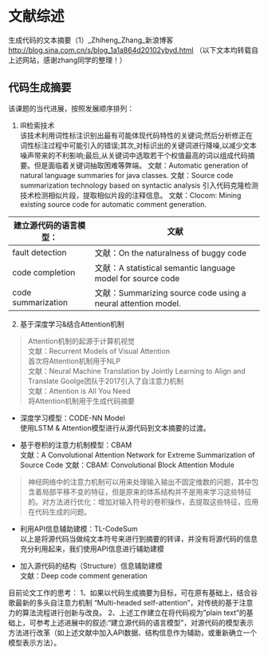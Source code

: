 # 文献综述

生成代码的文本摘要（1）_Zhiheng_Zhang_新浪博客  http://blog.sina.com.cn/s/blog_1a1a864d20102ybyd.html
（以下文本均转载自上述网站，感谢zhang同学的整理！）
## 代码生成摘要

该课题的当代进展，按照发展顺序排列：

1. IR检索技术  
该技术利用词性标注识别出最有可能体现代码特性的关键词;然后分析修正在词性标注过程中可能引入的错误;其次,对标识出的关键词进行降噪,以减少文本噪声带来的不利影响;最后,从关键词中选取若干个权值最高的词以组成代码摘要。但是面临着关键词抽取困难等弊端。
文献：Automatic generation of natural language summaries for java classes.
文献：Source code summarization technology based on syntactic analysis
引入代码克隆检测技术检测相似片段，提取相似片段的注释信息。
文献：Clocom: Mining existing source code for automatic comment generation.

|建立源代码的语言模型：|文献|
|------|------|
|fault detection|文献：On the naturalness of buggy code|
|code completion|文献：A statistical semantic language model for source code|
|code summarization|文献：Summarizing source code using a neural attention model.|

2. 基于深度学习&结合Attention机制

>Attention机制的起源于计算机视觉  
文献：Recurrent Models of Visual Attention  
首次将Attention机制用于NLP  
文献：Neural Machine Translation by Jointly Learning to Align and Translate
Goolge团队于2017引入了自注意力机制  
文献：Attention is All You Need  
将Attention机制用于生成代码摘要

- 深度学习模型：CODE-NN Model  
使用LSTM & Attention模型进行从源代码到文本摘要的过渡。

- 基于卷积的注意力机制模型：CBAM  
    文献：A Convolutional Attention Network for Extreme Summarization of Source Code
    文献：CBAM: Convolutional Block Attention Module

>神经网络中的注意力机制可以用来处理输入输出不固定维数的问题，其中包含着局部平移不变的特征，但是原来的体系结构并不是用来学习这些特征的。对方法进行优化：增加对输入符号的卷积操作，去提取这些特征，应用在代码生成的问题。

- 利用API信息辅助建模：TL-CodeSum  
以上是将源代码当做纯文本符号来进行到摘要的转译，并没有将源代码的信息充分利用起来，我们使用API信息进行辅助建模

- 加入源代码的结构（Structure）信息辅助建模  
文献：Deep code comment generation

目前论文工作的思考：
1、如果以代码生成摘要为目标，可在原有基础上，结合谷歌最新的多头自注意力机制 “Multi-headed self-attention”，对传统的基于注意力的算法流程进行创新与改良。
2、上述工作建立在将代码视为”plain text”的基础上，可参考上述进展中的叙述:“建立源代码的语言模型”，对源代码的模型表示方法进行改革（如上述文献中加入API数据、结构信息作为辅助，或重新确立一个模型表示方法）。

